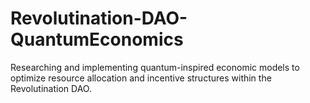 # Revolutination-DAO-QuantumEconomics
Researching and implementing quantum-inspired economic models to optimize resource allocation and incentive structures within the Revolutination DAO.
